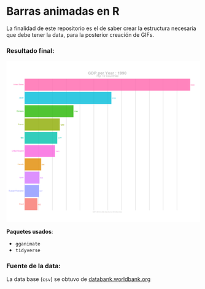 # Barras animadas en R

La finalidad de este repositorio es el de saber crear la estructura necesaria que debe tener la data, para la posterior creación de GIFs.


### Resultado final:

![GIF](gganim.gif)

**Paquetes usados**:

+ `gganimate`
+ `tidyverse`


### Fuente de la data:

La data base (`csv`) se obtuvo de [databank.worldbank.org](https://databank.worldbank.org/data/reports.aspx?source=2&series=NY.GDP.MKTP.CD&country=#)

